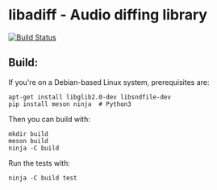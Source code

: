 libadiff - Audio diffing library
================================

[![Build Status](https://travis-ci.org/concert/libadiff.svg?branch=master)](
    https://travis-ci.org/concert/libadiff)

## Build:
If you're on a Debian-based Linux system, prerequisites are:
```
apt-get install libglib2.0-dev libsndfile-dev
pip install meson ninja  # Python3
```
Then you can build with:
```
mkdir build
meson build
ninja -C build
```
Run the tests with:
```
ninja -C build test
```
